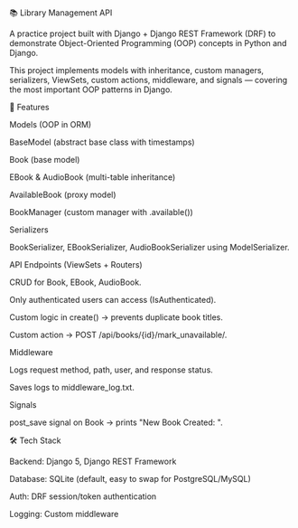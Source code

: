 📚 Library Management API

A practice project built with Django + Django REST Framework (DRF) to demonstrate Object-Oriented Programming (OOP) concepts in Python and Django.

This project implements models with inheritance, custom managers, serializers, ViewSets, custom actions, middleware, and signals — covering the most important OOP patterns in Django.

🚀 Features

Models (OOP in ORM)

BaseModel (abstract base class with timestamps)

Book (base model)

EBook & AudioBook (multi-table inheritance)

AvailableBook (proxy model)

BookManager (custom manager with .available())

Serializers

BookSerializer, EBookSerializer, AudioBookSerializer using ModelSerializer.

API Endpoints (ViewSets + Routers)

CRUD for Book, EBook, AudioBook.

Only authenticated users can access (IsAuthenticated).

Custom logic in create() → prevents duplicate book titles.

Custom action → POST /api/books/{id}/mark_unavailable/.

Middleware

Logs request method, path, user, and response status.

Saves logs to middleware_log.txt.

Signals

post_save signal on Book → prints "New Book Created: ".

🛠️ Tech Stack

Backend: Django 5, Django REST Framework

Database: SQLite (default, easy to swap for PostgreSQL/MySQL)

Auth: DRF session/token authentication

Logging: Custom middleware
